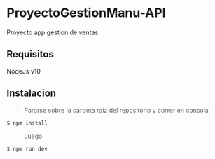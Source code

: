 # ProyectoGestionManu-API
Proyecto app gestion de ventas

## Requisitos
NodeJs v10
 
## Instalacion
> Pararse sobre la carpeta raiz del repositorio y correr en consola
```shell
$ npm install
```
> Luego
```shell
$ npm run dev
```
